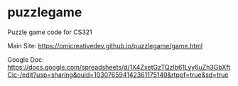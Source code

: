 # puzzlegame
Puzzle game code for CS321

Main Site: https://omicreativedev.github.io/puzzlegame/game.html

Google Doc: https://docs.google.com/spreadsheets/d/1X4ZxetGzTQzlb61Lyy6uZh3GbXftCic-/edit?usp=sharing&ouid=103076594142361175140&rtpof=true&sd=true
